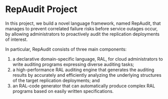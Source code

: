 # RepAudit Project

In this project, we build a novel language framework, 
named RepAudit, that
manages to prevent correlated failure risks before service outages occur, 
by allowing administrators to proactively audit the replication 
deployments of interest. 

In particular, RepAudit consists of three main components: 
1) a declarative domain-specific language, RAL, for cloud administrators 
to write auditing programs expressing diverse auditing tasks; 
2) a high-performance RAL
auditing engine that generates the auditing results by accurately and 
efficiently analyzing the underlying structures of the target replication 
deployments; and
3) an RAL-code generator that can automatically produce 
complex RAL programs
based on easily written specifications.

